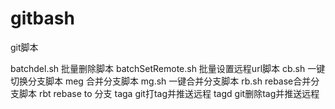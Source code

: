 # gitbash
git脚本

batchdel.sh        批量删除脚本
batchSetRemote.sh  批量设置远程url脚本
cb.sh              一键切换分支脚本
meg                合并分支脚本
mg.sh              一键合并分支脚本
rb.sh              rebase合并分支脚本
rbt                rebase to 分支
taga               git打tag并推送远程
tagd               git删除tag并推送远程
